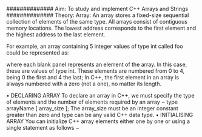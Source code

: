 ############## Aim: To study and implement C++ Arrays and Strings ##############
Theory:
Array:
An array stores a fixed-size sequential collection of elements of the same type. All arrays consist of contiguous memory locations. The lowest address corresponds to the first element and the highest address to the last element.

For example, an array containing 5 integer values of type int called foo could be represented as:
 
where each blank panel represents an element of the array. In this case, these are values of type int. These elements are numbered from 0 to 4, being 0 the first and 4 the last; In C++, the first element in an array is always numbered with a zero (not a one), no matter its length.

•	DECLARING ARRAY
To declare an array in C++, we must specify the type of elements and the number of elements required by an array −
type arrayName [ array_size ];
The array_size must be an integer constant greater than zero and type can be any valid C++ data type.
•	INITIALISING ARRAY
You can initialize C++ array elements either one by one or using a single statement as follows −
